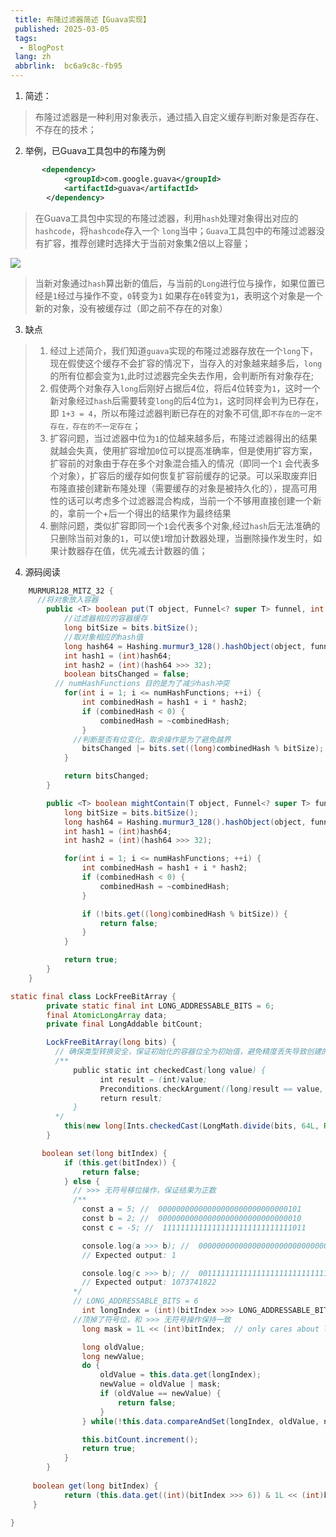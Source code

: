```yaml
---
 title: 布隆过滤器简述【Guava实现】
 published: 2025-03-05
 tags:
  - BlogPost
 lang: zh
 abbrlink:  bc6a9c8c-fb95 
---
```


1. 简述：
> 布隆过滤器是一种利用对象表示，通过插入自定义缓存判断对象是否存在、不存在的技术；

2. 举例，已Guava工具包中的布隆为例
```xml
       <dependency>
            <groupId>com.google.guava</groupId>
            <artifactId>guava</artifactId>
        </dependency>
```
> 在Guava工具包中实现的布隆过滤器，利用`hash`处理对象得出对应的`hashcode`，将`hashcode`存入一个
`long`当中；`Guava`工具包中的布隆过滤器没有扩容，推荐创建时选择大于当前对象集2倍以上容量；

![](https://img2024.cnblogs.com/blog/3426265/202503/3426265-20250305163235202-1219754169.png)
> 当新对象通过`hash`算出新的值后，与当前的`Long`进行位与操作，如果位置已经是`1`经过与操作不变，`0`转变为`1`
如果存在`0`转变为`1`，表明这个对象是一个新的对象，没有被缓存过（即之前不存在的对象）
3. 缺点
> 1. 经过上述简介，我们知道`guava`实现的布隆过滤器存放在一个`long`下，现在假使这个缓存不会扩容的情况下，当存入的对象越来越多后，`long`的所有位都会变为`1`,此时过滤器完全失去作用，会判断所有对象存在;
>2. 假使两个对象存入`long`后刚好占据后4位，将后4位转变为`1`，这时一个新对象经过`hash`后需要转变`long`的后4位为`1`，这时同样会判为已存在，即 `1+3 = 4`，所以布隆过滤器判断已存在的对象不可信,即`不存在的一定不存在，存在的不一定存在`；
> 3. 扩容问题，当过滤器中位为`1`的位越来越多后，布隆过滤器得出的结果就越会失真，使用扩容增加`0`位可以提高准确率，但是使用扩容方案，扩容前的对象由于存在多个对象混合插入的情况（即同一个`1` 会代表多个对象），扩容后的缓存如何恢复扩容前缓存的记录。可以采取废弃旧布隆直接创建新布隆处理（需要缓存的对象是被持久化的），提高可用性的话可以考虑多个过滤器混合构成，当前一个不够用直接创建一个新的，拿前一个+后一个得出的结果作为最终结果
> 4. 删除问题，类似扩容即同一个`1`会代表多个对象,经过`hash`后无法准确的只删除当前对象的`1`，可以使`1`增加计数器处理，当删除操作发生时，如果计数器存在值，优先减去计数器的值；

4. 源码阅读
```java
    MURMUR128_MITZ_32 {
      //将对象放入容器
        public <T> boolean put(T object, Funnel<? super T> funnel, int numHashFunctions, LockFreeBitArray bits) {
            //过滤器相应的容器缓存
            long bitSize = bits.bitSize();
            //取对象相应的hash值
            long hash64 = Hashing.murmur3_128().hashObject(object, funnel).asLong();
            int hash1 = (int)hash64;
            int hash2 = (int)(hash64 >>> 32);
            boolean bitsChanged = false;
          // numHashFunctions 目的是为了减少hash冲突
            for(int i = 1; i <= numHashFunctions; ++i) {
                int combinedHash = hash1 + i * hash2;
                if (combinedHash < 0) {
                    combinedHash = ~combinedHash;
                }
              //判断是否有位变化，取余操作是为了避免越界
                bitsChanged |= bits.set((long)combinedHash % bitSize);
            }

            return bitsChanged;
        }

        public <T> boolean mightContain(T object, Funnel<? super T> funnel, int numHashFunctions, LockFreeBitArray bits) {
            long bitSize = bits.bitSize();
            long hash64 = Hashing.murmur3_128().hashObject(object, funnel).asLong();
            int hash1 = (int)hash64;
            int hash2 = (int)(hash64 >>> 32);

            for(int i = 1; i <= numHashFunctions; ++i) {
                int combinedHash = hash1 + i * hash2;
                if (combinedHash < 0) {
                    combinedHash = ~combinedHash;
                }

                if (!bits.get((long)combinedHash % bitSize)) {
                    return false;
                }
            }

            return true;
        }
    }

static final class LockFreeBitArray {
        private static final int LONG_ADDRESSABLE_BITS = 6;
        final AtomicLongArray data;
        private final LongAddable bitCount;

        LockFreeBitArray(long bits) {
          // 确保类型转换安全，保证初始化的容器位全为初始值，避免精度丢失导致创建的容器存在值
          /**
              public static int checkedCast(long value) {
                    int result = (int)value;
                    Preconditions.checkArgument((long)result == value, "Out of range: %s", value);
                    return result;
              }
          */
            this(new long[Ints.checkedCast(LongMath.divide(bits, 64L, RoundingMode.CEILING))]);
        }

       boolean set(long bitIndex) {
            if (this.get(bitIndex)) {
                return false;
            } else {
              // >>> 无符号移位操作，保证结果为正数 
              /**
                const a = 5; //  00000000000000000000000000000101
                const b = 2; //  00000000000000000000000000000010
                const c = -5; //  11111111111111111111111111111011

                console.log(a >>> b); //  00000000000000000000000000000001
                // Expected output: 1

                console.log(c >>> b); //  00111111111111111111111111111110
                // Expected output: 1073741822
              */
              // LONG_ADDRESSABLE_BITS = 6
                int longIndex = (int)(bitIndex >>> LONG_ADDRESSABLE_BITS );
              //顶掉了符号位，和 >>> 无符号操作保持一致
                long mask = 1L << (int)bitIndex;  // only cares about low 6 bits of bitIndex

                long oldValue;
                long newValue;
                do {
                    oldValue = this.data.get(longIndex);
                    newValue = oldValue | mask;
                    if (oldValue == newValue) {
                        return false;
                    }
                } while(!this.data.compareAndSet(longIndex, oldValue, newValue));

                this.bitCount.increment();
                return true;
            }
        }
    
     boolean get(long bitIndex) {
            return (this.data.get((int)(bitIndex >>> 6)) & 1L << (int)bitIndex) != 0L;
     }

}
```
